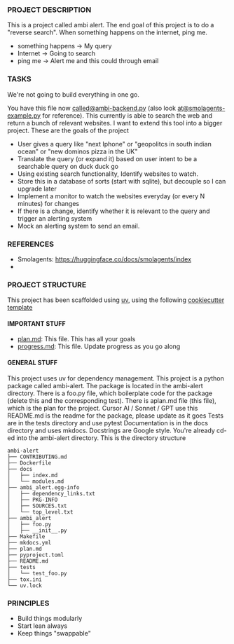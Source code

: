 ### PROJECT DESCRIPTION

This is a project called ambi alert. The end goal of this project is to do a "reverse search". When something happens on the internet, ping me.

- something happens → My query
- Internet → Going to search
- ping me → Alert me and this could through email

### TASKS

We're not going to build everything in one go. 

You have this file now [called@ambi-backend.py](mailto:called@ambi-backend.py) (also look [at@smolagents-example.py](mailto:at@smolagents-example.py)  for reference). This currently is able to search the web and return a bunch of relevant websites. I want to extend this tool into a bigger project. These are the goals of the project

- User gives a query like "next Iphone" or "geopolitcs in south indian ocean" or "new dominos pizza in the UK"
- Translate the query (or expand it) based on user intent to be a searchable query on duck duck go
- Using existing search functionality, Identify websites to watch.
- Store this in a database of sorts (start with sqlite), but decouple so I can upgrade later
- Implement a monitor to watch the websites everyday (or every N minutes) for changes
- If there is a change, identify whether it is relevant to the query and trigger an alerting system
- Mock an alerting system to send an email.

### REFERENCES

- Smolagents: https://huggingface.co/docs/smolagents/index
- 


### PROJECT STRUCTURE 

This project has been scaffolded using [uv](https://docs.astral.sh/uv/getting-started/installation/), using the following [cookiecutter template](https://github.com/fpgmaas/cookiecutter-uv )

#### IMPORTANT STUFF
- [plan.md](plan.md): This file. This has all your goals
- [progress.md](progress.md): This file. Update progress as you go along

#### GENERAL STUFF
This project uses uv for dependency management.
This project is a python package called ambi-alert.
The package is located in the ambi-alert directory.
There is a foo.py file, which boilerplate code for the package (delete this and the corresponding test).
There is aplan.md file (this file), which is the plan for the project. Cursor AI / Sonnet / GPT use this
README.md is the readme for the package, please update as it goes
Tests are in the tests directory and use pytest
Documentation is in the docs directory and uses mkdocs. Docstrings are Google style.
You're already cd-ed into the ambi-alert directory. This is the directory structure


```
ambi-alert
├── CONTRIBUTING.md
├── Dockerfile
├── docs
│   ├── index.md
│   └── modules.md
├── ambi_alert.egg-info
│   ├── dependency_links.txt
│   ├── PKG-INFO
│   ├── SOURCES.txt
│   └── top_level.txt
├── ambi_alert
│   ├── foo.py
│   ├── __init__.py
├── Makefile
├── mkdocs.yml
├── plan.md
├── pyproject.toml
├── README.md
├── tests
│   └── test_foo.py
├── tox.ini
└── uv.lock
```



### PRINCIPLES

- Build things modularly
- Start lean always
- Keep things "swappable"